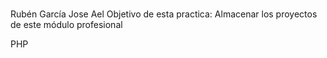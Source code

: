 ﻿#
Rubén García
Jose Ael
Objetivo de esta practica: Almacenar los proyectos de este módulo profesional



PHP
